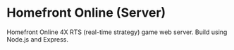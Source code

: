 # Homefront Online (Server)
Homefront Online 4X RTS (real-time strategy) game web server. Build using Node.js and Express.
